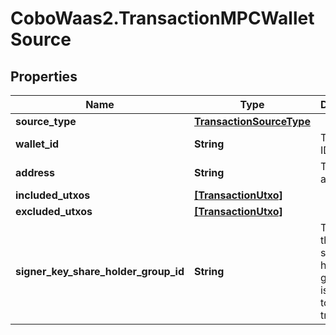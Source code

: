 # CoboWaas2.TransactionMPCWalletSource

## Properties

Name | Type | Description | Notes
------------ | ------------- | ------------- | -------------
**source_type** | [**TransactionSourceType**](TransactionSourceType.md) |  | 
**wallet_id** | **String** | The wallet ID. | 
**address** | **String** | The wallet address. | [optional] 
**included_utxos** | [**[TransactionUtxo]**](TransactionUtxo.md) |  | [optional] 
**excluded_utxos** | [**[TransactionUtxo]**](TransactionUtxo.md) |  | [optional] 
**signer_key_share_holder_group_id** | **String** | The ID of the key share holder group that is selected to sign the transaction. | [optional] 


